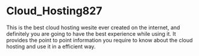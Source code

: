 # Cloud_Hosting827
 This is the best cloud hosting wesite ever created on the internet, and definitely you are going to have the best experience while using it. It provides the point to point information you require to know about the cloud hosting and use it in a efficient way.
